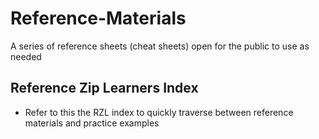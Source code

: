 # Reference-Materials
A series of reference sheets (cheat sheets) open for the public to use as needed

## Reference Zip Learners Index
- Refer to this the RZL index to quickly traverse between reference materials and practice examples
